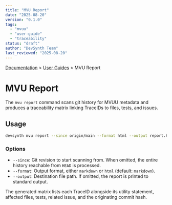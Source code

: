 ```yaml
---
title: "MVU Report"
date: "2025-08-20"
version: "0.1.0"
tags:
  - "mvuu"
  - "user-guide"
  - "traceability"
status: "draft"
author: "DevSynth Team"
last_reviewed: "2025-08-20"
---
```


<div class="breadcrumbs">
<a href="../index.md">Documentation</a> &gt; <a href="index.md">User Guides</a> &gt; MVU Report
</div>

# MVU Report

The `mvu report` command scans git history for MVUU metadata and produces a
traceability matrix linking TraceIDs to files, tests, and issues.

## Usage

```bash
devsynth mvu report --since origin/main --format html --output report.html
```

### Options

- `--since`: Git revision to start scanning from. When omitted, the entire
  history reachable from `HEAD` is processed.
- `--format`: Output format, either `markdown` or `html` (default: `markdown`).
- `--output`: Destination file path. If omitted, the report is printed to
  standard output.

The generated matrix lists each TraceID alongside its utility statement,
affected files, tests, related issue, and the originating commit hash.
